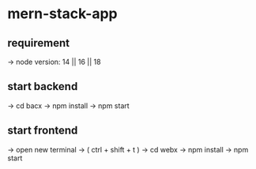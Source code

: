 # mern-stack-app

## requirement 
-> node version: 14 || 16 || 18

## start backend
-> cd bacx 
-> npm install
-> npm start

## start frontend 
-> open new terminal -> ( ctrl + shift + t )
-> cd webx
-> npm install 
-> npm start
